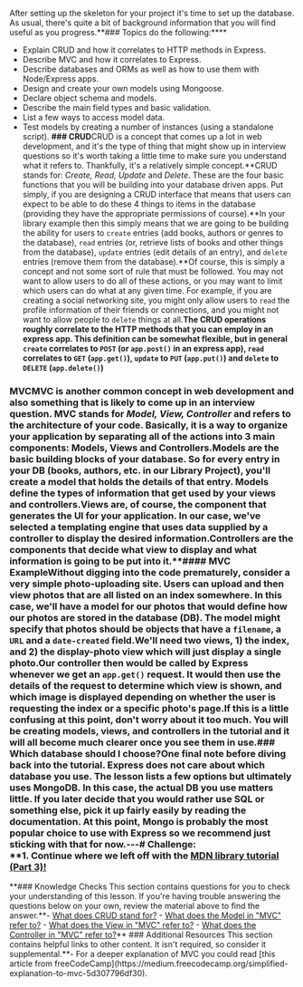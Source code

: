 After setting up the skeleton for your project it's time to set up the database.  As usual, there's quite a bit of background information that you will find useful as you progress.**###  Topics
  do the following:****
- Explain CRUD and how it correlates to HTTP methods in Express.
- Describe MVC and how it correlates to Express.
- Describe databases and ORMs as well as how to use them with Node/Express apps.
- Design and create your own models using Mongoose.
- Declare object schema and models.
- Describe the main field types and basic validation.
- List a few ways to access model data.
- Test models by creating a number of instances (using a standalone script). **### CRUD**CRUD is a concept that comes up a lot in web development, and it's the type of thing that might show up in interview questions so it's worth taking a little time to make sure you understand what it refers to. Thankfully, it's a relatively simple concept.**CRUD stands for: <span id="crud">_Create, Read, Update_ and _Delete_</span>. These are the four basic functions that you will be building into your database driven apps.  Put simply, if you are designing a CRUD interface that means that users can expect to be able to do these 4 things to items in the database (providing they have the appropriate permissions of course).**In your library example then this simply means that we are going to be building the ability for users to `create` entries (add books, authors or genres to the database), `read` entries (or, retrieve lists of books and other things from the database), `update` entries (edit details of an entry), and `delete` entries (remove them from the database).**Of course, this is simply a concept and not some sort of rule that must be followed.  You may not want to allow users to do all of these actions, or you may want to limit which users can do what at any given time.  For example, if you are creating a social networking site, you might only allow users to `read` the profile information of their friends or connections, and you might not want to allow people to `delete` things at all.**The CRUD operations roughly correlate to the HTTP methods that you can employ in an express app.  This definition can be somewhat flexible, but in general `create` correlates to `POST` (or `app.post()` in an express app), `read` correlates to `GET` (`app.get()`), `update` to `PUT` (`app.put()`) and `delete` to `DELETE` (`app.delete()`)**
### MVC**MVC is another common concept in web development and also something that is likely to come up in an interview question.  MVC stands for _Model, View, Controller_ and refers to the architecture of your code. Basically, it is a way to organize your application by separating all of the actions into 3 main components: Models, Views and Controllers.**<span id="model">**Models**</span> are the basic building blocks of your database. So for every entry in your DB (books, authors, etc. in our Library Project), you'll create a model that holds the details of that entry. Models define the types of information that get used by your views and controllers.**<span id="view">**Views**</span> are, of course, the component that generates the UI for your application.  In our case, we've selected a templating engine that uses data supplied by a controller to display the desired information.**<span id="controller">**Controllers**</span> are the components that decide what view to display and what information is going to be put into it.**#### **MVC Example**Without digging into the code prematurely, consider a very simple photo-uploading site. Users can upload and then view photos that are all listed on an index somewhere.  In this case, we'll have a model for our photos that would define how our photos are stored in the database (DB).  The model might specify that photos should be objects that have a `filename`, a `URL` and a `date-created` field.**We'll need two views, 1) the index, and 2) the display-photo view which will just display a single photo.**Our controller then would be called by Express whenever we get an `app.get()` request. It would then use the details of the request to determine which view is shown, and which image is displayed depending on whether the user is requesting the index or a specific photo's page.**If this is a little confusing at this point, don't worry about it too much.  You will be creating models, views, and controllers in the tutorial and it will all become much clearer once you see them in use.**### Which database should I choose?**One final note before diving back into the tutorial.  Express does not care about which database you use.  The lesson lists a few options but ultimately uses MongoDB. In this case, the actual DB you use matters little.  If you later decide that you would rather use SQL or something else,  pick it up fairly easily by reading the documentation. At this point, Mongo is probably the most popular choice to use with Express so we recommend just sticking with that for now.**---**# Challenge:**<div class="lesson-content__panel" markdown="1">**1. Continue where we left off with the [MDN library tutorial (Part 3)!](https://developer.mozilla.org/en-US/docs/Learn/Server-side/Express_Nodejs/mongoose)
</div>**### Knowledge Checks 
This section contains questions for you to check your understanding of this lesson. If you're having trouble answering the questions below on your own, review the material above to find the answer.**- <a class='knowledge-check-link' href='#crud'>What does CRUD stand for?</a>
- <a class='knowledge-check-link' href='#model'>What does the Model in "MVC" refer to?</a>
- <a class='knowledge-check-link' href='#view'>What does the View in "MVC" refer to?</a>
- <a class='knowledge-check-link' href='#controller'>What does the Controller in "MVC" refer to?</a>**
### Additional Resources
This section contains helpful links to other content. It isn't required, so consider it supplemental.**- For a deeper explanation of MVC you could read [this article from freeCodeCamp](https://medium.freecodecamp.org/simplified-explanation-to-mvc-5d307796df30).

